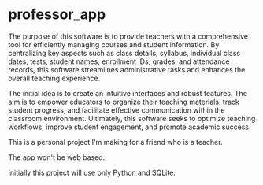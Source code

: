 # professor_app
The purpose of this software is to provide teachers with a comprehensive tool for efficiently managing courses and student information. By centralizing key aspects such as class details, syllabus, individual class dates, tests, student names, enrollment IDs, grades, and attendance records, this software streamlines administrative tasks and enhances the overall teaching experience. 

The initial idea is to create an intuitive interfaces and robust features. The aim is to empower educators to organize their teaching materials, track student progress, and facilitate effective communication within the classroom environment. Ultimately, this software seeks to optimize teaching workflows, improve student engagement, and promote academic success.

This is a personal project I'm making for a friend who is a teacher.

The app won't be web based.

Initially this project will use only Python and SQLite.
